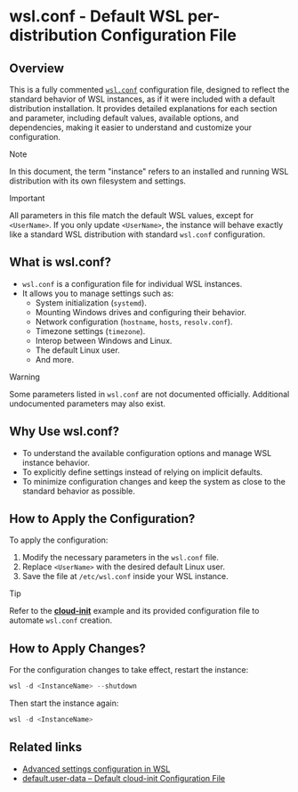 # wsl.conf - Default WSL per-distribution Configuration File

## Overview

This is a fully commented [`wsl.conf`](https://github.com/greengorych/wsl-configurations/blob/main/defaults/wsl.conf/wsl.conf) configuration file, designed to reflect the standard behavior of WSL instances, as if it were included with a default distribution installation. It provides detailed explanations for each section and parameter, including default values, available options, and dependencies, making it easier to understand and customize your configuration.

>[!NOTE]
>In this document, the term "instance" refers to an installed and running WSL distribution with its own filesystem and settings.

>[!IMPORTANT]
>All parameters in this file match the default WSL values, except for `<UserName>`. If you only update `<UserName>`, the instance will behave exactly like a standard WSL distribution with standard `wsl.conf` configuration.

## What is wsl.conf?

- `wsl.conf` is a configuration file for individual WSL instances.
- It allows you to manage settings such as:
  - System initialization (`systemd`).
  - Mounting Windows drives and configuring their behavior.
  - Network configuration (`hostname`, `hosts`, `resolv.conf`).
  - Timezone settings (`timezone`).
  - Interop between Windows and Linux.
  - The default Linux user.
  - And more.

>[!WARNING]
>Some parameters listed in `wsl.conf` are not documented officially. Additional undocumented parameters may also exist.

## Why Use wsl.conf?

- To understand the available configuration options and manage WSL instance behavior.
- To explicitly define settings instead of relying on implicit defaults.
- To minimize configuration changes and keep the system as close to the standard behavior as possible.

## How to Apply the Configuration?

To apply the configuration:

1. Modify the necessary parameters in the `wsl.conf` file.
2. Replace `<UserName>` with the desired default Linux user.
3. Save the file at `/etc/wsl.conf` inside your WSL instance.

>[!TIP]
>Refer to the [**cloud-init**](https://github.com/greengorych/wsl-configurations/tree/main/cloud-init/wsl-conf) example and its provided configuration file to automate `wsl.conf` creation.

## How to Apply Changes?

For the configuration changes to take effect, restart the instance:

```powershell
wsl -d <InstanceName> --shutdown
```

Then start the instance again:

```powershell
wsl -d <InstanceName>
```

## Related links

- [Advanced settings configuration in WSL](https://learn.microsoft.com/en-us/windows/wsl/wsl-config)
- [default.user-data – Default cloud-init Configuration File](https://github.com/greengorych/wsl-configurations/tree/main/cloud-init/wsl-conf)
